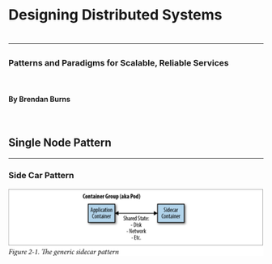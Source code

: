 <h1>Designing Distributed Systems<h1><hr>
<h3>Patterns and Paradigms for Scalable, Reliable Services</h3><br>
<h4>By Brendan Burns</h4>
<br>
<h2>Single Node Pattern</h2>
<hr>
<h3>Side Car Pattern</h3>


 ![genric sidecar](singleNodePatterns/sideCar/generic-sidecar.png)